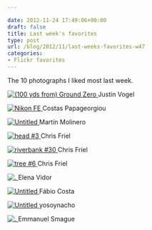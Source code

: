 ```yaml
---

date: 2012-11-24 17:49:06+00:00
draft: false
title: Last week's favorites
type: post
url: /blog/2012/11/last-weeks-favorites-w47
categories:
- Flickr favorites
---
```


The 10 photographs I liked most last week.

[![(100 yds from) Ground Zero](http://farm6.staticflickr.com/5163/5373850876_9ef8719cf2_b.jpg)
](http://www.flickr.com/photos/justinsdisgustin/5373850876/)
Justin Vogel





[![Nikon FE](http://farm5.staticflickr.com/4087/5166209125_042732db48_b.jpg)
](http://www.flickr.com/photos/costas_lycavittos/5166209125/)
Costas Papageorgiou





[![Untitled](http://farm9.staticflickr.com/8337/8192082250_a42794c75b_b.jpg)
](http://www.flickr.com/photos/54720103@N06/8192082250/)
Martín Molinero





[![head #3](http://farm9.staticflickr.com/8342/8197279346_1fe26e5dc7_b.jpg)
](http://www.flickr.com/photos/cfriel/8197279346/)
Chris Friel





[![riverbank #30](http://farm9.staticflickr.com/8185/8083362640_629ebd2b84_b.jpg)
](http://www.flickr.com/photos/cfriel/8083362640/)
Chris Friel





[![tree #6](http://farm9.staticflickr.com/8329/8100280771_42872a9156_b.jpg)
](http://www.flickr.com/photos/cfriel/8100280771/)
Chris Friel





[![.](http://farm9.staticflickr.com/8177/8067038362_ddf8e6ea2a_b.jpg)
](http://www.flickr.com/photos/elena_vidor/8067038362/)
Elena Vidor





[![Untitled](http://farm9.staticflickr.com/8477/8197116002_0060a8227e_b.jpg)
](http://www.flickr.com/photos/fagu/8197116002/)
Fábio Costa





[![Untitled](http://farm9.staticflickr.com/8172/7901438338_7a5cb95039_b.jpg)
](http://www.flickr.com/photos/yosoynacho/7901438338/)
yosoynacho





[![.](http://farm9.staticflickr.com/8208/8198411409_63c6257429_b.jpg)
](http://www.flickr.com/photos/emmanuel_smague/8198411409/)
Emmanuel Smague
